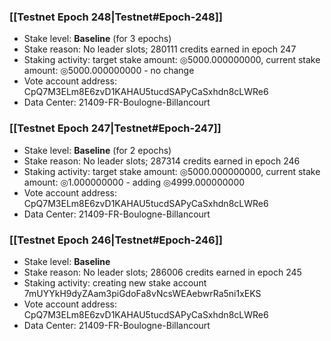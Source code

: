 ### [[Testnet Epoch 248|Testnet#Epoch-248]]
* Stake level: **Baseline** (for 3 epochs)
* Stake reason: No leader slots; 280111 credits earned in epoch 247
* Staking activity: target stake amount: ◎5000.000000000, current stake amount: ◎5000.000000000 - no change
* Vote account address: CpQ7M3ELm8E6zvD1KAHAU5tucdSAPyCaSxhdn8cLWRe6
* Data Center: 21409-FR-Boulogne-Billancourt
### [[Testnet Epoch 247|Testnet#Epoch-247]]
* Stake level: **Baseline** (for 2 epochs)
* Stake reason: No leader slots; 287314 credits earned in epoch 246
* Staking activity: target stake amount: ◎5000.000000000, current stake amount: ◎1.000000000 - adding ◎4999.000000000
* Vote account address: CpQ7M3ELm8E6zvD1KAHAU5tucdSAPyCaSxhdn8cLWRe6
* Data Center: 21409-FR-Boulogne-Billancourt
### [[Testnet Epoch 246|Testnet#Epoch-246]]
* Stake level: **Baseline**
* Stake reason: No leader slots; 286006 credits earned in epoch 245
* Staking activity: creating new stake account 7mUYYkH9dyZAam3piGdoFa8vNcsWEAebwrRa5ni1xEKS
* Vote account address: CpQ7M3ELm8E6zvD1KAHAU5tucdSAPyCaSxhdn8cLWRe6
* Data Center: 21409-FR-Boulogne-Billancourt